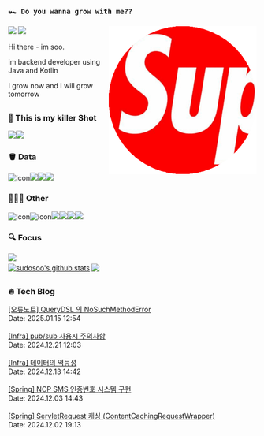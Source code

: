 ### `🏎️ Do you wanna grow with me??` 
<img src="/images/profileSudoSoo.png" width="300" height="300"  align='right'/>
<a href="https://soobysu.tistory.com/"><img src="https://img.shields.io/badge/Tech%20Blog-11B48A?style=flat-square&logo=Blogger&logoColor=white&link=https://soobysu.tistory.com/"/></a>

<a href="https://www.notion.so/sudosoo/a7bae94c1caf4239bb49d45f434ab271">
<img src="https://img.shields.io/badge/Notion-000000?style=flat-square&logo=notion&logoColor=white&link=https://www.notion.so/sudosoo/a7bae94c1caf4239bb49d45f434ab271"/></a>

Hi there - im soo. 

im backend developer using Java and Kotlin

I grow now and I will grow tomorrow
##
### 🎲 This is my killer Shot
<img src="https://img.shields.io/badge/Java-007396?style=flat&logo=OpenJDK&logoColor=white"/><img src="https://img.shields.io/badge/kotlin-7F52FF?style=flat&logo=kotlin&logoColor=white"/>

### 🪣 Data
<img src="https://techstack-generator.vercel.app/mysql-icon.svg" alt="icon" width="43" style="width: 43px; height: 43px; margin-right: 0px; margin-bottom: 0px;" /><img src="https://img.shields.io/badge/postgreSQL-4169E1?style=flat&logo=postgresql&logoColor=white"/><img src="https://img.shields.io/badge/redis-DC382D?style=flat&logo=redis&logoColor=white"/><img src="https://img.shields.io/badge/elastic%20stack-005571?style=flat&logo=elasticstack&logoColor=white"/>

### 🧚🏻‍♂️ Other
<img src="https://techstack-generator.vercel.app/docker-icon.svg" alt="icon" width="43" height="43"/><img src="https://techstack-generator.vercel.app/aws-icon.svg" alt="icon" width="43" style="width: 43px; height: 43px;"/><img src="https://img.shields.io/badge/NGINX-009639?style=flat&logo=NGINX&logoColor=ffffff"><img src="https://img.shields.io/badge/github-181717?style=flat&logo=github&logoColor=white"><img src="https://img.shields.io/badge/synology-181717?style=flat&logo=synology&logoColor=#B5B5B6"><img src="https://img.shields.io/badge/jenkins-000000?style=flat&logo=jenkins&logoColor=white"/>

### 🔍 Focus
<img src="https://img.shields.io/badge/apache%20kafka-231F20?style=flat&logo=apachekafka&logoColor=white"/>

<br/>
<a href="https://github.com/sudosoo"><img align="center" style="height:180px" src="https://github-readme-stats.vercel.app/api?username=sudosoo&rank_icon=github&show_icons=true&include_all_commits=true&hide_border=true&icon_color=ffffff&bg_color=00000000&text_bold=true&title_color=ffffff" alt="sudosoo's github stats" /></a>
<a href="https://github.com/sudosoo"><img align="center" style="height:180px" src="https://github-readme-stats.vercel.app/api/top-langs/?username=sudosoo&layout=compact&hide_border=true&title_color=ffffff&bg_color=00000000" /></a> 

##
































































































































































































































































































































































































































































































































































































































































































































































































































































































































































































































































































































































































































































































































































































































































































































































### 🔥 Tech Blog
<a href="https://soobysu.tistory.com/207">[오류노트] QueryDSL 의 NoSuchMethodError</a></br>Date: 2025.01.15 12:54</br></br><a href="https://soobysu.tistory.com/206">[Infra] pub/sub 사용시 주의사항</a></br>Date: 2024.12.21 12:03</br></br><a href="https://soobysu.tistory.com/205">[Infra] 데이터의 멱등성</a></br>Date: 2024.12.13 14:42</br></br><a href="https://soobysu.tistory.com/204">[Spring] NCP SMS 인증번호 시스템 구현</a></br>Date: 2024.12.03 14:43</br></br><a href="https://soobysu.tistory.com/203">[Spring] ServletRequest 캐싱 (ContentCachingRequestWrapper)</a></br>Date: 2024.12.02 19:13</br></br>
